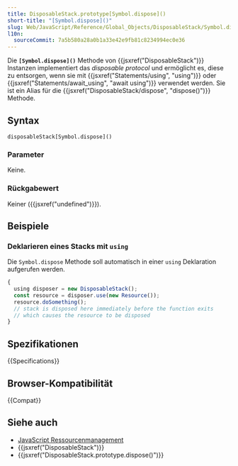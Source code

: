 ```yaml
---
title: DisposableStack.prototype[Symbol.dispose]()
short-title: "[Symbol.dispose]()"
slug: Web/JavaScript/Reference/Global_Objects/DisposableStack/Symbol.dispose
l10n:
  sourceCommit: 7a5b580a28a0b1a33e42e9fb81c8234994ec0e36
---
```


Die **`[Symbol.dispose]()`** Methode von {{jsxref("DisposableStack")}} Instanzen implementiert das _disposable protocol_ und ermöglicht es, diese zu entsorgen, wenn sie mit {{jsxref("Statements/using", "using")}} oder {{jsxref("Statements/await_using", "await using")}} verwendet werden. Sie ist ein Alias für die {{jsxref("DisposableStack/dispose", "dispose()")}} Methode.

## Syntax

```js-nolint
disposableStack[Symbol.dispose]()
```

### Parameter

Keine.

### Rückgabewert

Keiner ({{jsxref("undefined")}}).

## Beispiele

### Deklarieren eines Stacks mit `using`

Die `Symbol.dispose` Methode soll automatisch in einer `using` Deklaration aufgerufen werden.

```js
{
  using disposer = new DisposableStack();
  const resource = disposer.use(new Resource());
  resource.doSomething();
  // stack is disposed here immediately before the function exits
  // which causes the resource to be disposed
}
```

## Spezifikationen

{{Specifications}}

## Browser-Kompatibilität

{{Compat}}

## Siehe auch

- [JavaScript Ressourcenmanagement](/de/docs/Web/JavaScript/Guide/Resource_management)
- {{jsxref("DisposableStack")}}
- {{jsxref("DisposableStack.prototype.dispose()")}}
